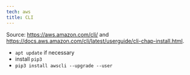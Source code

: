 ```yaml
---
tech: aws
title: CLI
---
```


Source: <https://aws.amazon.com/cli/> and <https://docs.aws.amazon.com/cli/latest/userguide/cli-chap-install.html>.

- `apt update` if necessary
- install `pip3`
- `pip3 install awscli --upgrade --user`

